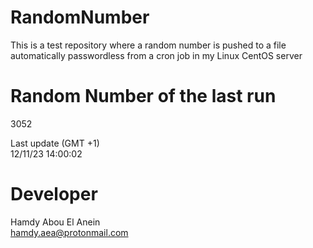 # RandomNumber    
This is a test repository where a random number is pushed to a file automatically passwordless from a cron job in my Linux CentOS server    
# Random Number of the last run   
3052
      
Last update (GMT +1)    
12/11/23 14:00:02
# Developer    
Hamdy Abou El Anein   
hamdy.aea@protonmail.com
